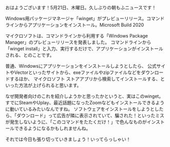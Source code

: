 おはようございます！5月21日、木曜日。久しぶりの朝もふニュースです！

Windows用パッケージマネージャ「winget」がプレビューリリース。コマンドラインからアプリケーションをインストール。Microsoft Build 2020

マイクロソフトは、コマンドラインから利用する「Windows Package Manager」のプレビューリリースを発表しました。
コマンドラインから「winget install」と入力、実行するだけで、アプリケーションがインストールされる、とのことです。

普通、Windowsにアプリケーションをインストールしようとしたら、
公式サイトやVectorといったサイトから、exeファイルやzipファイルなどをダウンロードするほか、
マイクロソフト ストアアプリから検索してインストールする、といった方法が上げられると思います。

なぜ開発者向けのこれを紹介しようかと思ったかというと、実はこのwinget。すでにSteamやUplay、最近話題になったZoomなどもインストールできるように動いているみたいなんですね。
ソフトウェアをインストールをしようとしたら、「ダウンロード」って広告が隣に表示されていて、騙された！といったミスが発生しないように、「このコマンドをたたくだけ！」で色んなものがインストールできるようになるかもしれませんね。

それでは今日も張り切っていきましょう！いってらっしゃい！